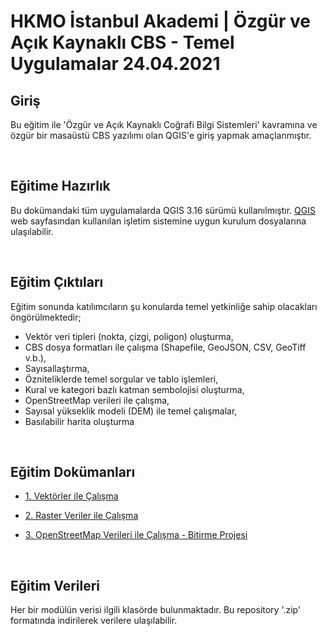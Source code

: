 # HKMO İstanbul Akademi | Özgür ve Açık Kaynaklı CBS - Temel Uygulamalar 24.04.2021

## Giriş
Bu eğitim ile 'Özgür ve Açık Kaynaklı Coğrafi Bilgi Sistemleri' kavramına ve özgür bir masaüstü CBS yazılımı olan QGIS'e giriş yapmak amaçlanmıştır.

<br>

## Eğitime Hazırlık
Bu dokümandaki tüm uygulamalarda QGIS 3.16 sürümü kullanılmıştır. [QGIS](https://qgis.org/en/site/forusers/download.html) web sayfasından kullanılan işletim sistemine uygun kurulum dosyalarına ulaşılabilir.

<br>

## Eğitim Çıktıları 

Eğitim sonunda katılımcıların şu konularda temel yetkinliğe sahip olacakları öngörülmektedir;

- Vektör veri tipleri (nokta, çizgi, poligon) oluşturma, 
- CBS dosya formatları ile çalışma (Shapefile, GeoJSON, CSV, GeoTiff v.b.),
- Sayısallaştırma,
- Özniteliklerde temel sorgular ve tablo işlemleri,
- Kural ve kategori bazlı katman sembolojisi oluşturma,
- OpenStreetMap verileri ile çalışma,
- Sayısal yükseklik modeli (DEM) ile temel çalışmalar,
- Basılabilir harita oluşturma

<br>

## Eğitim Dokümanları

- [1. Vektörler ile Çalışma](https://github.com/batuwan/qgis_egitimi/blob/main/1_Vektorler/vektor_analizi.md)

- [2. Raster Veriler ile Çalışma](https://github.com/batuwan/qgis_egitimi/blob/main/2_Raster/raster_veriler.md)

- [3. OpenStreetMap Verileri ile Çalışma - Bitirme Projesi](https://github.com/batuwan/qgis_egitimi/blob/main/3_OSM/buyukada.md)

<br> 

## Eğitim Verileri

Her bir modülün verisi ilgili klasörde bulunmaktadır. Bu repository '.zip' formatında indirilerek verilere ulaşılabilir.
